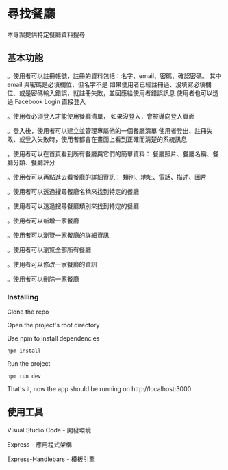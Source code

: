 # 尋找餐廳

本專案提供特定餐廳資料搜尋

## 基本功能
。使用者可以註冊帳號，註冊的資料包括：名字、email、密碼、確認密碼。
  其中 email 與密碼是必填欄位，但名字不是
  如果使用者已經註冊過、沒填寫必填欄位、或是密碼輸入錯誤，就註冊失敗，並回應給使用者錯誤訊息
  使用者也可以透過 Facebook Login 直接登入

。使用者必須登入才能使用餐廳清單，
  如果沒登入，會被導向登入頁面

。登入後，使用者可以建立並管理專屬他的一個餐廳清單
  使用者登出、註冊失敗、或登入失敗時，使用者都會在畫面上看到正確而清楚的系統訊息

。使用者可以在首頁看到所有餐廳與它們的簡單資料：
  餐廳照片、餐廳名稱、餐廳分類、餐廳評分

。使用者可以再點進去看餐廳的詳細資訊：
  類別、地址、電話、描述、圖片

。使用者可以透過搜尋餐廳名稱來找到特定的餐廳

。使用者可以透過搜尋餐廳類別來找到特定的餐廳

。使用者可以新增一家餐廳

。使用者可以瀏覽一家餐廳的詳細資訊

。使用者可以瀏覽全部所有餐廳

。使用者可以修改一家餐廳的資訊

。使用者可以刪除一家餐廳


### Installing

Clone the repo

Open the project's root directory

Use npm to install dependencies

```
npm install
```

Run the project

```
npm run dev
```

That's it, now the app should be running on http://localhost:3000

## 使用工具

Visual Studio Code - 開發環境

Express - 應用程式架構

Express-Handlebars - 模板引擎
